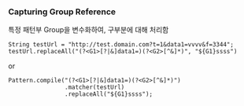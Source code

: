 
### Capturing Group Reference

특정 패턴부 Group을 변수화하여, 구부분에 대해 처리함

~~~
String testUrl = "http://test.domain.com?t=1&data1=vvvv&f=3344";
testUrl.replaceAll("(?<G1>[?|&]data1=)(?<G2>[^&]*)", "${G1}ssss")
~~~

or 

~~~
Pattern.compile("(?<G1>[?|&]data1=)(?<G2>[^&]*)")
                .matcher(testUrl)
                .replaceAll("${G1}ssss");
~~~                
